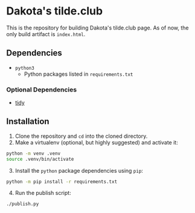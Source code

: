 # Dakota's tilde.club

This is the repository for building Dakota's tilde.club page. As of now, the
only build artifact is `index.html`.

## Dependencies

- `python3`
  - Python packages listed in `requirements.txt`

### Optional Dependencies

- [tidy](https://github.com/htacg/tidy-html5/blob/next/README/BUILD.md)

## Installation

1.  Clone the repository and `cd` into the cloned directory.
2.  Make a virtualenv (optional, but highly suggested) and activate it:

```bash
python -m venv .venv
source .venv/bin/activate
```

3.  Install the `python` package dependencies using `pip`:

```bash
python -m pip install -r requirements.txt
```

4.  Run the publish script:

```bash
./publish.py
```
